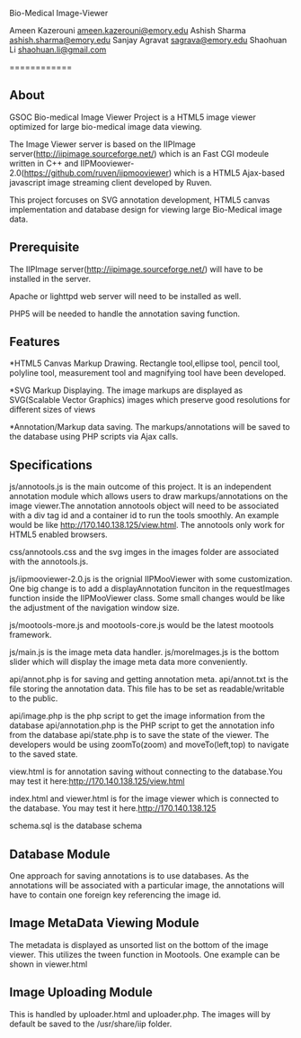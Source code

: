 Bio-Medical Image-Viewer

Ameen Kazerouni <ameen.kazerouni@emory.edu>
Ashish Sharma <ashish.sharma@emory.edu>
Sanjay Agravat <sagrava@emory.edu>
Shaohuan Li <shaohuan.li@gmail.com> 

============

About
-----
GSOC Bio-medical Image Viewer Project is a HTML5 image viewer optimized for large bio-medical image data viewing. 

The Image Viewer server is based on the IIPImage server(http://iipimage.sourceforge.net/) which is an Fast CGI modeule written in C++ and IIPMooviewer-2.0(https://github.com/ruven/iipmooviewer) which is a HTML5 Ajax-based javascript image streaming client developed by Ruven.

This project forcuses on SVG annotation development, HTML5 canvas implementation and database design for viewing large Bio-Medical image data.

Prerequisite
--------
The IIPImage server(http://iipimage.sourceforge.net/) will have to be installed in the server. 

Apache or lighttpd web server will need to be installed as well.

PHP5 will be needed to handle the annotation saving function.

Features
--------

*HTML5 Canvas Markup Drawing. Rectangle tool,ellipse tool, pencil tool, polyline tool, measurement tool and magnifying tool have been developed.

*SVG Markup Displaying. The image markups are displayed as SVG(Scalable Vector Graphics) images which preserve good resolutions for different sizes of views

*Annotation/Markup data saving. The markups/annotations will be saved to the database using PHP scripts via Ajax calls.

Specifications
--------------

js/annotools.js is the main outcome of this project. It is an independent annotation module which allows users to draw markups/annotations on the image viewer.The annotation annotools object will need to be associated with a div tag id and a container id to run the tools smoothly. 
An example would be like http://170.140.138.125/view.html. The annotools only work for HTML5 enabled browsers. 

css/annotools.css and the svg imges in the images folder are associated with the annotools.js.

js/iipmooviewer-2.0.js is the orignial IIPMooViewer with some customization. One big change is to add a displayAnnotation funciton in the requestImages function inside the IIPMooViewer class. Some small changes would be like the adjustment of the navigation window size.

js/mootools-more.js and mootools-core.js would be the latest mootools framework.

js/main.js is the image meta data handler. js/moreImages.js is the bottom slider which will display the image meta data more conveniently.

api/annot.php is for saving and getting annotation meta.
api/annot.txt is the file storing the annotation data. This file has to be set as readable/writable to the public.

api/image.php is the php script to get the image information from the database
api/annotation.php is the PHP script to get the annotation info from the database
api/state.php is to save the state of the viewer. The developers would be using zoomTo(zoom) and moveTo(left,top) to navigate to the saved state.

view.html is for annotation saving without connecting to the database.You may test it here:http://170.140.138.125/view.html

index.html and viewer.html is for the image viewer which is connected to the database. You may test it here.http://170.140.138.125

schema.sql is the database schema

Database Module
---------------

One approach for saving annotations is to use databases. As the annotations will be associated with a particular image, the annotations will have to contain one foreign key referencing the image id.


Image MetaData Viewing Module
-----------------------------

The metadata is displayed as unsorted list on the bottom of the image viewer. This utilizes the tween function in Mootools. One example can be shown in viewer.html

Image Uploading Module
-----------------------------
This is handled by uploader.html and uploader.php. The images will by default be saved to the /usr/share/iip folder.

